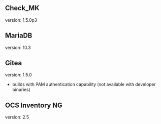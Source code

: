 ## Check_MK

version: 1.5.0p3

## MariaDB

version: 10.3

## Gitea

version: 1.5.0
* builds with PAM authentication capability (not available with developer binaries)

## OCS Inventory NG

version: 2.5
